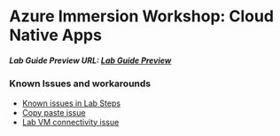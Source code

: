 # Azure Immersion Workshop: Cloud Native Apps

##### Lab Guide Preview URL: [Lab Guide Preview](https://experience.cloudlabs.ai/#/labguidepreview/7c6cad54-9a63-492d-997b-445a4bee7955)

### Known Issues and workarounds
- [Known issues in Lab Steps](#Known-issues-in-lab-steps)
- [Copy paste issue](https://docs.cloudlabs.ai/Learner/Troubleshooting/CopyPaste)
- [Lab VM connectivity issue](https://docs.cloudlabs.ai/Learner/Troubleshooting/RDP)
